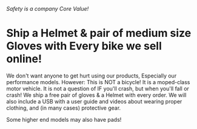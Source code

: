 *Safety is a company Core Value!*

# Ship a Helmet & pair of medium size Gloves with Every bike we sell online!
We don't want anyone to get hurt using our products, Especially our performance models. However: This is NOT a bicycle! It is a moped-class motor vehicle. It is not a question of IF you'll crash, but when you'll fall or crash! We ship a free pair of gloves & a Helmet with every order. We will also include a USB with a user guide and videos about wearing proper clothing, and (in many cases) protective gear.

Some higher end models may also have pads!
